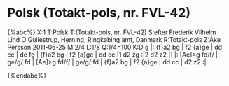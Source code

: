 # Polsk (Totakt-pols, nr. FVL-42)

{%abc%}
X:1
T:Polsk
T:(Totakt-pols, nr. FVL-42)
S:efter Frederik Vilhelm Lind
O:Gullestrup, Herning, Ringkøbing amt, Danmark
R:Totakt-pols
Z:Åke Persson 2011-06-25
M:2/4
L:1/8
Q:1/4=100
K:D
g |: {f}a2 bg | f2 {a}ge | dd cc | de fg | {f}a2 bg | f2 {a}ge | dd cc |1 d2 zg :|2 d2 z2 |]
|: [Ae]>g fd/f/ | ge/g/ fd | [Ae]>g fd/f/ | ge/g/ fd | {f}a2 bg | f2 {a}ge | dd cc | d2 z2 :|

{%endabc%}

